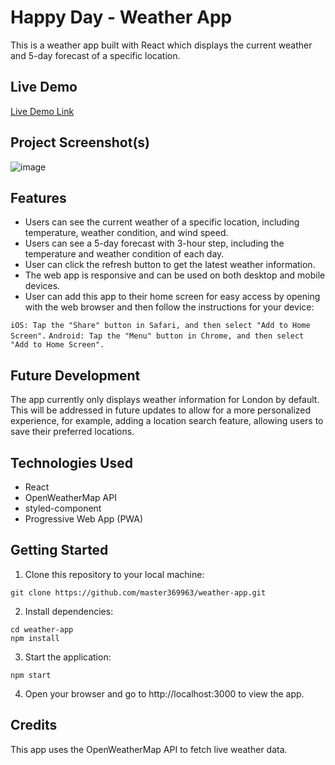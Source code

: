 # Happy Day - Weather App

This is a weather app built with React which displays the current weather and 5-day forecast of a specific location.

## Live Demo

[Live Demo Link](https://master369963.github.io/weather-app/)

## Project Screenshot(s)

![image]()

## Features

* Users can see the current weather of a specific location, including temperature, weather condition, and wind speed.
* Users can see a 5-day forecast with 3-hour step, including the temperature and weather condition of each day.
* User can click the refresh button to get the latest weather information.
* The web app is responsive and can be used on both desktop and mobile devices.
* User can add this app to their home screen for easy access by opening with the web browser and then follow the instructions for your device:

`iOS: Tap the "Share" button in Safari, and then select "Add to Home Screen".`
`Android: Tap the "Menu" button in Chrome, and then select "Add to Home Screen".`

## Future Development

The app currently only displays weather information for London by default. This will be addressed in future updates to allow for a more personalized experience, for example, adding a location search feature, allowing users to save their preferred locations.

## Technologies Used

* React
* OpenWeatherMap API
* styled-component
* Progressive Web App (PWA)

## Getting Started

1. Clone this repository to your local machine:
```
git clone https://github.com/master369963/weather-app.git
```

2. Install dependencies:
```
cd weather-app
npm install
```

3. Start the application:
```
npm start
```

4. Open your browser and go to http://localhost:3000 to view the app.

## Credits

This app uses the OpenWeatherMap API to fetch live weather data.